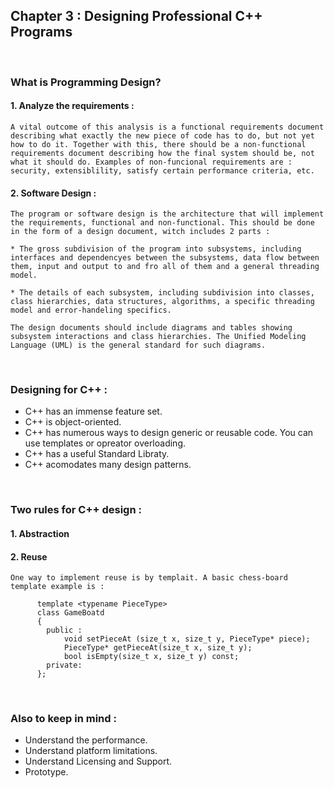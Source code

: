 

##	Chapter 3 : Designing Professional C++ Programs



&nbsp;

### What is Programming Design?


#### 1. Analyze the requirements :

	A vital outcome of this analysis is a functional requirements document describing what exactly the new piece of code has to do, but not yet how to do it. Together with this, there should be a non-functional requirements document describing how the final system should be, not what it should do. Examples of non-funcional requirements are : security, extensiblility, satisfy certain performance criteria, etc.



#### 2.  Software Design :

	The program or software design is the architecture that will implement the requirements, functional and non-functional. This should be done in the form of a design document, witch includes 2 parts :
	
	* The gross subdivision of the program into subsystems, including interfaces and dependencyes between the subsystems, data flow between them, input and output to and fro all of them and a general threading model.

	* The details of each subsystem, including subdivision into classes, class hierarchies, data structures, algorithms, a specific threading model and error-handeling specifics.

	The design documents should include diagrams and tables showing subsystem interactions and class hierarchies. The Unified Modeling Language (UML) is the general standard for such diagrams.


&nbsp;


### Designing for C++ :

* C++ has an immense feature set.
* C++ is object-oriented.
* C++ has numerous ways to design generic or reusable code. You can use templates or opreator overloading.
* C++ has a useful Standard Libraty.
* C++ acomodates many design patterns.


&nbsp;


### Two rules for C++ design :

#### 1. Abstraction

#### 2. Reuse


	
	One way to implement reuse is by templait. A basic chess-board template example is :
```
	  template <typename PieceType>
	  class GameBoatd
	  {
		public :
			void setPieceAt (size_t x, size_t y, PieceType* piece);
			PieceType* getPieceAt(size_t x, size_t y);
			bool isEmpty(size_t x, size_t y) const;
		private:
	  };
```
	
&nbsp;


### Also to keep in mind :

* Understand the performance.
* Understand platform limitations.
* Understand Licensing and Support.
* Prototype.






